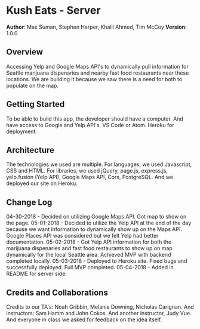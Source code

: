 # Kush Eats - Server

**Author**: Max Suman, Stephen Harper, Khalil Ahmed, Tim McCoy
**Version**: 1.0.0

## Overview
Accessing Yelp and Google Maps API's to dynamically pull information for Seattle marijuana dispenaries and nearby fast food restaurants near these locations. We are building it because we saw there is a need for both to populate on the map.


## Getting Started
To be able to build this app, the developer should have a computer. And have access to Google and Yelp API's. VS Code or Atom. Heroku for deployment.

## Architecture
The technologies we used are multiple. For languages, we used Javascript, CSS and HTML. For libraries, we used jQuery, page.js, express.js, yelp.fusion (Yelp API), Google Maps API, Cors, PostgreSQL. And we deployed our site on Heroku.

## Change Log

04-30-2018 - Decided on utilizing Google Maps API. Got map to show on the page.
05-01-2018 - Decided to utilize the Yelp API at the end of the day because we want information to dynamically show up on the Maps API. Google Places API was considered but we felt Yelp had better documentation.
05-02-2018 - Got Yelp API information for both the marijuana dispenaries and fast food restaurants to show up on map dynamically for the local Seattle area. Achieved MVP with backend completed locally.
05-03-2018 - Deployed to Heroku site. Fixed bugs and successfully deployed. Full MVP completed.
05-04-2018 - Added in README for server side.

## Credits and Collaborations
Credits to our TA's: Noah Gribbin, Melanie Downing, Nicholas Carignan. And instructors: Sam Hamm and John Cokos. And another instructor, Judy Vue. And everyone in class we asked for feedback on the idea itself.
